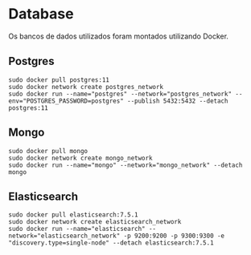 # Database
Os bancos de dados utilizados foram montados utilizando Docker.  

## Postgres
`sudo docker pull postgres:11`  
`sudo docker network create postgres_network`  
`sudo docker run --name="postgres" --network="postgres_network" --env="POSTGRES_PASSWORD=postgres" --publish 5432:5432 --detach postgres:11`  

## Mongo
`sudo docker pull mongo`  
`sudo docker network create mongo_network`  
`sudo docker run --name="mongo" --network="mongo_network" --detach mongo`

## Elasticsearch
`sudo docker pull elasticsearch:7.5.1`  
`sudo docker network create elasticsearch_network`  
`sudo docker run --name="elasticsearch" --network="elasticsearch_network" -p 9200:9200 -p 9300:9300 -e "discovery.type=single-node" --detach elasticsearch:7.5.1`  